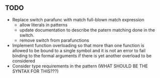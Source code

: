 TODO
----
- Replace switch parafunc with match full-blown match expression
    - allow literals in patterns
    - update documentation to describe the patern matching done in the switch.
    - remove switch from parafunctions
- Implement function overloading so that more than one function is allowed to be bound to
  a single symbol and it is not an error to fail binding to the formal arguments if there
  is yet another overload to be considered
- Consider type requirements in the pattern (WHAT SHOULD BE THE SYNTAX FOR THIS???)
